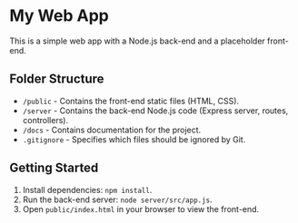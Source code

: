 # My Web App

This is a simple web app with a Node.js back-end and a placeholder front-end.

## Folder Structure

- `/public` - Contains the front-end static files (HTML, CSS).
- `/server` - Contains the back-end Node.js code (Express server, routes, controllers).
- `/docs` - Contains documentation for the project.
- `.gitignore` - Specifies which files should be ignored by Git.

## Getting Started

1. Install dependencies: `npm install`.
2. Run the back-end server: `node server/src/app.js`.
3. Open `public/index.html` in your browser to view the front-end.
